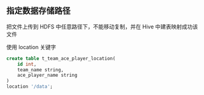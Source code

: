 ## 指定数据存储路径

把文件上传到 HDFS 中任意路径下，不能移动复制，并在 Hive 中建表映射成功该文件

使用 location 关键字

```sql
create table t_team_ace_player_location(
	id int,
    team_name string,
    ace_player_name string
)
location '/data';
```



